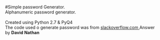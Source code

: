 #Simple password Generator.<br />
Alphanumeric password generator.<br />
<br />
Created using Python 2.7 &amp; PyQ4
<br />
The code used o generate password was from <a href="https://stackoverflow.com/questions/2511222/efficiently-generate-a-16-character-alphanumeric-string">slackoverflow.com </a> Answer by <strong>David Nathan </strong>
